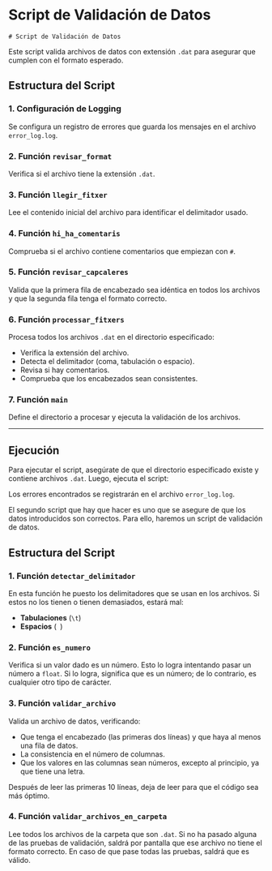 # Script de Validación de Datos
	# Script de Validación de Datos

Este script valida archivos de datos con extensión `.dat` para asegurar que cumplen con el formato esperado.

## Estructura del Script

### 1. Configuración de Logging
Se configura un registro de errores que guarda los mensajes en el archivo `error_log.log`.

### 2. Función `revisar_format`
Verifica si el archivo tiene la extensión `.dat`.

### 3. Función `llegir_fitxer`
Lee el contenido inicial del archivo para identificar el delimitador usado.

### 4. Función `hi_ha_comentaris`
Comprueba si el archivo contiene comentarios que empiezan con `#`.

### 5. Función `revisar_capcaleres`
Valida que la primera fila de encabezado sea idéntica en todos los archivos y que la segunda fila tenga el formato correcto.

### 6. Función `processar_fitxers`
Procesa todos los archivos `.dat` en el directorio especificado:
- Verifica la extensión del archivo.
- Detecta el delimitador (coma, tabulación o espacio).
- Revisa si hay comentarios.
- Comprueba que los encabezados sean consistentes.

### 7. Función `main`
Define el directorio a procesar y ejecuta la validación de los archivos.

---

## Ejecución
Para ejecutar el script, asegúrate de que el directorio especificado existe y contiene archivos `.dat`. Luego, ejecuta el script:


Los errores encontrados se registrarán en el archivo `error_log.log`.


El segundo script que hay que hacer es uno que se asegure de que los datos introducidos son correctos. Para ello, haremos un script de validación de datos.

## Estructura del Script

### 1. Función `detectar_delimitador`

En esta función he puesto los delimitadores que se usan en los archivos. Si estos no los tienen o tienen demasiados, estará mal:

- **Tabulaciones** (`\t`)
- **Espacios** (` `)

### 2. Función `es_numero`

Verifica si un valor dado es un número. Esto lo logra intentando pasar un número a `float`. Si lo logra, significa que es un número; de lo contrario, es cualquier otro tipo de carácter.

### 3. Función `validar_archivo`

Valida un archivo de datos, verificando:

- Que tenga el encabezado (las primeras dos líneas) y que haya al menos una fila de datos.
- La consistencia en el número de columnas.
- Que los valores en las columnas sean números, excepto al principio, ya que tiene una letra.

Después de leer las primeras 10 líneas, deja de leer para que el código sea más óptimo.

### 4. Función `validar_archivos_en_carpeta`

Lee todos los archivos de la carpeta que son `.dat`. Si no ha pasado alguna de las pruebas de validación, saldrá por pantalla que ese archivo no tiene el formato correcto. En caso de que pase todas las pruebas, saldrá que es válido.
